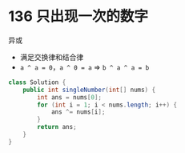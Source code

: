 # 136 只出现一次的数字

异或
- 满足交换律和结合律
- `a ^ a = 0`，`a ^ 0 = a` => `b ^ a ^ a = b`

```java
class Solution {
    public int singleNumber(int[] nums) {
        int ans = nums[0];
        for (int i = 1; i < nums.length; i++) {
            ans ^= nums[i];
        }
        return ans;
    }
}
```
